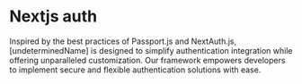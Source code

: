 
# Nextjs auth

Inspired by the best practices of Passport.js and NextAuth.js, [undeterminedName] is designed to simplify authentication integration while offering unparalleled customization. Our framework empowers developers to implement secure and flexible authentication solutions with ease.